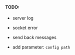 #### TODO:

-   server log

-   socket error

-   send back messages

-   add parameter: `config path`
